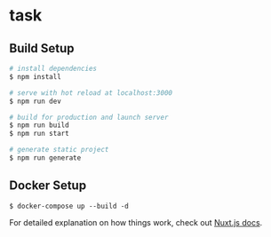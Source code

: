 # task

## Build Setup

```bash
# install dependencies
$ npm install

# serve with hot reload at localhost:3000
$ npm run dev

# build for production and launch server
$ npm run build
$ npm run start

# generate static project
$ npm run generate
```

## Docker Setup

```
$ docker-compose up --build -d
```

For detailed explanation on how things work, check out [Nuxt.js docs](https://nuxtjs.org).

